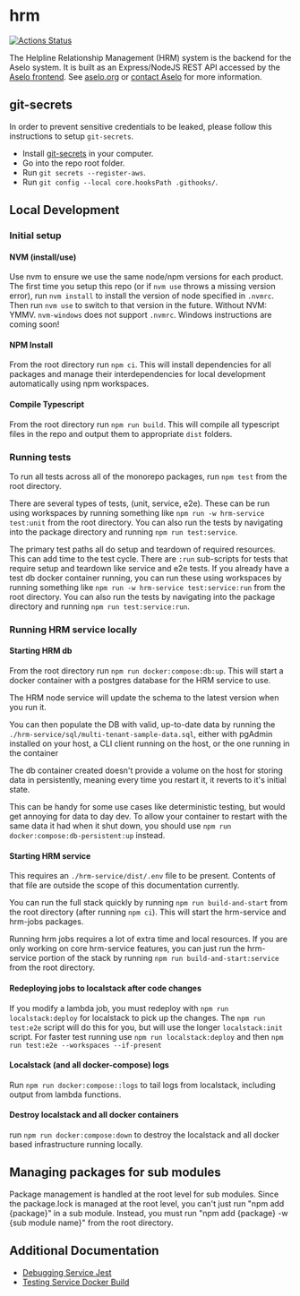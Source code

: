 # hrm

[![Actions Status](https://github.com/tech-matters/hrm/workflows/hrm-ci/badge.svg)](https://github.com/tech-matters/hrm/actions)

The Helpline Relationship Management (HRM) system is the backend for the Aselo system. It is built as an Express/NodeJS REST API accessed by the [Aselo frontend](https://www.twilio.com/docs/flex/developer/plugins). See [aselo.org](https://aselo.org/) or [contact Aselo](https://aselo.org/contact-us/) for more information.

## git-secrets

In order to prevent sensitive credentials to be leaked, please follow this instructions to setup `git-secrets`.

- Install [git-secrets](https://github.com/awslabs/git-secrets) in your computer.
- Go into the repo root folder.
- Run `git secrets --register-aws`.
- Run `git config --local core.hooksPath .githooks/`.

## Local Development

### Initial setup

#### NVM (install/use)

Use nvm to ensure we use the same node/npm versions for each product. The first time you setup this repo (or if `nvm use` throws a missing version error), run `nvm install` to install the version of node specified in `.nvmrc`. Then run `nvm use` to switch to that version in the future. Without NVM: YMMV. `nvm-windows` does not support `.nvmrc`. Windows instructions are coming soon!

#### NPM Install

From the root directory run `npm ci`. This will install dependencies for all packages and manage their interdependencies for local development automatically using npm workspaces.

#### Compile Typescript

From the root directory run `npm run build`. This will compile all typescript files in the repo and output them to appropriate `dist` folders.

### Running tests

To run all tests across all of the monorepo packages, run `npm test` from the root directory.

There are several types of tests, (unit, service, e2e). These can be run using workspaces by running something like `npm run -w hrm-service test:unit` from the root directory. You can also run the tests by navigating into the package directory and running `npm run test:service`.

The primary test paths all do setup and teardown of required resources. This can add time to the test cycle. There are `:run` sub-scripts for tests that require setup and teardown like service and e2e tests. If you already have a test db docker container running, you can run these using workspaces by running something like `npm run -w hrm-service test:service:run` from the root directory. You can also run the tests by navigating into the package directory and running `npm run test:service:run`.

### Running HRM service locally

#### Starting HRM db

From the root directory run `npm run docker:compose:db:up`. This will start a docker container with a postgres database for the HRM service to use.

The HRM node service will update the schema to the latest version when you run it.

You can then populate the DB with valid, up-to-date data by running the `./hrm-service/sql/multi-tenant-sample-data.sql`, either with pgAdmin installed on your host, a CLI client running on the host, or the one running in the container

The db container created doesn't provide a volume on the host for storing data in persistently, meaning every time you restart it, it reverts to it's initial state.

This can be handy for some use cases like deterministic testing, but would get annoying for data to day dev. To allow your container to restart with the same data it had when it shut down, you should use `npm run docker:compose:db-persistent:up` instead.

#### Starting HRM service

This requires an `./hrm-service/dist/.env` file to be present. Contents of that file are outside the scope of this documentation currently.

You can run the full stack quickly by running `npm run build-and-start` from the root directory (after running `npm ci`). This will start the hrm-service and hrm-jobs packages.

Running hrm jobs requires a lot of extra time and local resources. If you are only working on core hrm-service features, you can just run the hrm-service portion of the stack by running `npm run build-and-start:service` from the root directory.

#### Redeploying jobs to localstack after code changes

If you modify a lambda job, you must redeploy with `npm run localstack:deploy` for localstack to pick up the changes. The `npm run test:e2e` script will do this for you, but will use the longer `localstack:init` script. For faster test running use `npm run localstack:deploy` and then `npm run test:e2e --workspaces --if-present`

#### Localstack (and all docker-compose) logs

Run `npm run docker:compose::logs` to tail logs from localstack, including output from lambda functions.

#### Destroy localstack and all docker containers

run `npm run docker:compose:down` to destroy the localstack and all docker based infrastructure running locally.

## Managing packages for sub modules

Package management is handled at the root level for sub modules. Since the package.lock is managed at the root level, you can't just run "npm add {package}" in a sub module. Instead, you must run "npm add {package} -w {sub module name}" from the root directory.

## Additional Documentation

- [Debugging Service Jest](./docs/debugging-service-jest.md)
- [Testing Service Docker Build](./docs/test-service-docker.md)
